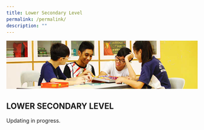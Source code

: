 ```yaml
---
title: Lower Secondary Level
permalink: /permalink/
description: ""
---
```

![](/images/Level%20Programmes/Lower%20Sec%20Banner.jpg)

LOWER SECONDARY LEVEL
---------------------

Updating in progress.